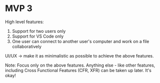 # MVP 3

High level features:

1. Support for two users only
2. Support for VS Code only
2. One user can connect to another user's computer and
work on a file collaboratively

UI/UX -> make it as minimalistic as possible to achieve the above features.

Note: Focus only on the above features. Anything else - like other features,
including Cross Functional Features (CFR, XFR) can be taken up later. It's okay!

